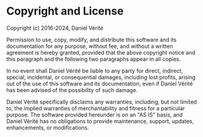 # Copyright and License

Copyright (c) 2016-2024, Daniel Vérité

Permission to use, copy, modify, and distribute this software and its documentation for any purpose, without fee, and without a written agreement is hereby granted, provided that the above copyright notice and this paragraph and the following two paragraphs appear in all copies.

In no event shall Daniel Vérité be liable to any party for direct, indirect, special, incidental, or consequential damages, including lost profits, arising out of the use of this software and its documentation, even if Daniel Vérité has been advised of the possibility of such damage.

Daniel Vérité specifically disclaims any warranties, including, but not limited to, the implied warranties of merchantability and fitness for a particular purpose. The software provided hereunder is on an "AS IS" basis, and Daniel Vérité has no obligations to provide maintenance, support, updates, enhancements, or modifications.
